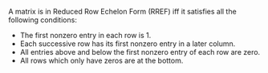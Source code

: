 A matrix is in Reduced Row Echelon Form (RREF) iff it satisfies all the following conditions:

* The first nonzero entry in each row is 1.
* Each successive row has its first nonzero entry in a later column.
* All entries above and below the first nonzero entry of each row are zero.
* All rows which only have zeros are at the bottom.
